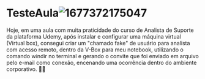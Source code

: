 # TesteAula![1677372175047](https://user-images.githubusercontent.com/113246076/221444569-f6a8dcdf-03a6-4d4f-a8a8-039162fa8034.jpg)

Hoje, em uma aula com muita praticidade do curso de Analista de Suporte da plataforma Udemy, após instalar e configurar uma máquina virtual (Virtual box), consegui criar um "chamado fake" de usuário para analista com acesso remoto, dentro da V-Box para meu notebook, utilizando o comando windir no terminal e gerando o convite que foi enviado em arquivo pelo e-mail como conexão, encenando uma ocorrência dentro do ambiente corporativo. 👨‍💻
